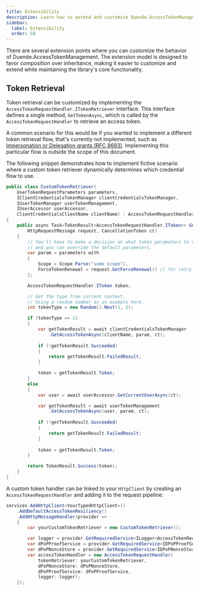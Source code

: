```yaml
---
title: Extensibility
description: Learn how to extend and customize Duende.AccessTokenManagement, including custom token retrieval.
sidebar:
  label: Extensibility
  order: 50
---
```


There are several extension points where you can customize the behavior of Duende.AccessTokenManagement.
The extension model is designed to favor composition over inheritance, making it easier to customize and extend while maintaining the library's core functionality.

## Token Retrieval

Token retrieval can be customized by implementing the `AccessTokenRequestHandler.ITokenRetriever` interface.
This interface defines a single method, `GetTokenAsync`, which is called by the `AccessTokenRequestHandler` to retrieve an access token.

A common scenario for this would be if you wanted to implement a different token retrieval flow, that's currently not implemented, such as [Impersonation or Delegation grants (RFC 8693)](https://datatracker.ietf.org/doc/html/rfc8693). Implementing this particular flow is outside the scope of this document.

The following snippet demonstrates how to implement fictive scenario where a custom token retriever dynamically determines which credential flow to use. 

```csharp
public class CustomTokenRetriever(
    UserTokenRequestParameters parameters,
    IClientCredentialsTokenManager clientCredentialsTokenManager,
    IUserTokenManager userTokenManagement,
    IUserAccessor userAccessor,
    ClientCredentialsClientName clientName) : AccessTokenRequestHandler.ITokenRetriever
{
    public async Task<TokenResult<AccessTokenRequestHandler.IToken>> GetTokenAsync(
        HttpRequestMessage request, CancellationToken ct)
    {
        // You'll have to make a decision on what token parameters to use,
        // and you can override the default parameters.
        var param = parameters with
        {
            Scope = Scope.Parse("some scope"),
            ForceTokenRenewal = request.GetForceRenewal() // for retry policies. 
        };

        AccessTokenRequestHandler.IToken token;

        // Get the type from current context.
        // Using a random number as an example here.
        int tokenType = new Random().Next(1, 2);

        if (tokenType == 1)
        {
            var getTokenResult = await clientCredentialsTokenManager
                .GetAccessTokenAsync(clientName, param, ct);
            
            if (!getTokenResult.Succeeded)
            {
                return getTokenResult.FailedResult;
            }

            token = getTokenResult.Token;
        }
        else
        {
            var user = await userAccessor.GetCurrentUserAsync(ct);

            var getTokenResult = await userTokenManagement
                .GetAccessTokenAsync(user, param, ct);
            
            if (!getTokenResult.Succeeded)
            {
                return getTokenResult.FailedResult;
            }
            
            token = getTokenResult.Token;
        }

        return TokenResult.Success(token);
    }
}
```

A custom token handler can be linked to your `HttpClient` by creating an `AccessTokenRequestHandler` and adding it to the request pipeline:

``` csharp
services.AddHttpClient<YourTypedHttpClient>()
    .AddDefaultAccessTokenResiliency()
    .AddHttpMessageHandler(provider =>
    {
        var yourCustomTokenRetriever = new CustomTokenRetriever();

        var logger = provider.GetRequiredService<ILogger<AccessTokenRequestHandler>>();
        var dPoPProofService = provider.GetRequiredService<IDPoPProofService>();
        var dPoPNonceStore = provider.GetRequiredService<IDPoPNonceStore>();
        var accessTokenHandler = new AccessTokenRequestHandler(
            tokenRetriever: yourCustomTokenRetriever,
            dPoPNonceStore: dPoPNonceStore,
            dPoPProofService: dPoPProofService,
            logger: logger);
    });
```
